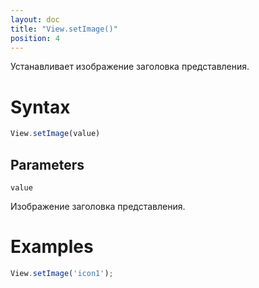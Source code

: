 ```yaml
---
layout: doc
title: "View.setImage()"
position: 4
---
```


Устанавливает изображение заголовка представления.

# Syntax

```js
View.setImage(value)
```

## Parameters

`value`

Изображение заголовка представления.

# Examples

```js
View.setImage('icon1');
```
